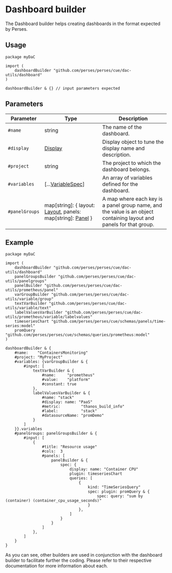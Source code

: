 # Dashboard builder

The Dashboard builder helps creating dashboards in the format expected by Perses.

## Usage

```cue
package myDaC

import (
	dashboardBuilder "github.com/perses/perses/cue/dac-utils/dashboard"
)

dashboardBuilder & {} // input parameters expected
```

## Parameters

| Parameter      | Type                                                                                                                                                     | Description                                                                                                         |
|----------------|----------------------------------------------------------------------------------------------------------------------------------------------------------|---------------------------------------------------------------------------------------------------------------------|
| `#name`        | string                                                                                                                                                   | The name of the dashboard.                                                                                          |
| `#display`     | [Display](../../api/dashboard.md#display-specification)                                                                                                  | Display object to tune the display name and description.                                                            |
| `#project`     | string                                                                                                                                                   | The project to which the dashboard belongs.                                                                         |
| `#variables`   | [...[VariableSpec](../../api/variable.md#dashboard-level)]                                                                                               | An array of variables defined for the dashboard.                                                                    |
| `#panelGroups` | map[string]: { layout: [Layout](../../api/dashboard.md#layout-specification), panels: map[string]: [Panel](../../api/dashboard.md#panel-specification) } | A map where each key is a panel group name, and the value is an object containing layout and panels for that group. |

## Example

```cue
package myDaC

import (
	dashboardBuilder "github.com/perses/perses/cue/dac-utils/dashboard"
	panelGroupsBuilder "github.com/perses/perses/cue/dac-utils/panelgroups"
	panelBuilder "github.com/perses/perses/cue/dac-utils/prometheus/panel"
	varGroupBuilder "github.com/perses/perses/cue/dac-utils/variable/group"
	textVarBuilder "github.com/perses/perses/cue/dac-utils/variable/text"
	labelValuesVarBuilder "github.com/perses/perses/cue/dac-utils/prometheus/variable/labelvalues"
	timeseriesChart "github.com/perses/perses/cue/schemas/panels/time-series:model"
	promQuery "github.com/perses/perses/cue/schemas/queries/prometheus:model"
)

dashboardBuilder & {
	#name:    "ContainersMonitoring"
	#project: "MyProject"
	#variables: {varGroupBuilder & {
		#input: [
			textVarBuilder & {
				#name:     "prometheus"
				#value:    "platform"
				#constant: true
			},
			labelValuesVarBuilder & {
				#name: "stack"
				#display: name: "PaaS"
				#metric:         "thanos_build_info"
				#label:          "stack"
				#datasourceName: "promDemo"
			}
		]
	}}.variables
	#panelGroups: panelGroupsBuilder & {
		#input: [
			{
				#title: "Resource usage"
				#cols:  3
				#panels: [
					panelBuilder & {
						spec: {
							display: name: "Container CPU"
							plugin: timeseriesChart
							queries: [
								{
									kind: "TimeSeriesQuery"
									spec: plugin: promQuery & {
										spec: query: "sum by (container) (container_cpu_usage_seconds)"
									}
								},
							]
						}
					}
				]
			},
		]
	}
}
```

As you can see, other builders are used in conjunction with the dashboard builder to facilitate further the coding.
Please refer to their respective documentation for more information about each.
